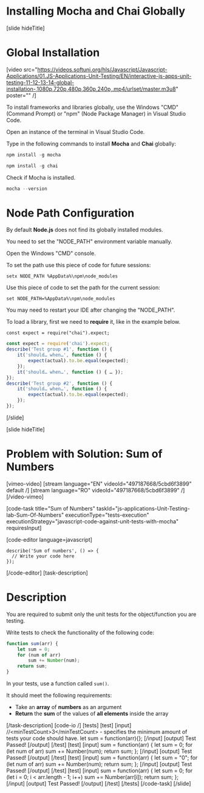 # Installing Mocha and Chai Globally

[slide hideTitle]

# Global Installation

[video src="https://videos.softuni.org/hls/Javascript/Javascript-Applications/01.JS-Applications-Unit-Testing/EN/interactive-js-apps-unit-testing-11-12-13-14-global-installation-,1080p,720p,480p,360p,240p,.mp4/urlset/master.m3u8" poster="" /]

To install frameworks and libraries globally, use the Windows "CMD" (Command Prompt) or "npm" (Node Package Manager) in Visual Studio Code.

Open an instance of the terminal in Visual Studio Code.

Type in the following commands to install **Mocha** and **Chai** globally:

```js
npm install -g mocha
```

```js
npm install -g chai
```

Check if Mocha is installed.

```js
mocha --version
```

# Node Path Configuration

By default **Node.js** does not find its globally installed modules.

You need to set the "NODE_PATH" environment variable manually.

Open the Windows "CMD" console.

To set the path use this piece of code for future sessions:

`setx NODE_PATH %AppData%\npm\node_modules`

Use this piece of code to set the path for the current session:

`set NODE_PATH=%AppData%\npm\node_modules`

You may need to restart your IDE after changing the "NODE_PATH".

To load a library, first we need to **require** it, like in the example below.

`const expect = require("chai").expect;`

```js
const expect = require('chai').expect;
describe('Test group #1', function () {
    it('should… when…', function () {
        expect(actual).to.be.equal(expected);
    });
    it('should… when…', function () { … });
});
describe('Test group #2', function () {
    it('should… when…', function () {
        expect(actual).to.be.equal(expected);
    });
});
```

[/slide]

[slide hideTitle]
# Problem with Solution: Sum of Numbers

[vimeo-video]
[stream language="EN" videoId="497187668/5cbd6f3899" default /]
[stream language="RO" videoId="497187668/5cbd6f3899"  /]
[/video-vimeo]

[code-task title="Sum of Numbers" taskId="js-applications-Unit-Testing-lab-Sum-Of-Numbers" executionType="tests-execution" executionStrategy="javascript-code-against-unit-tests-with-mocha" requiresInput]

[code-editor language=javascript]

```
describe('Sum of numbers', () => {
  // Write your code here
});
```
[/code-editor]
[task-description]
# Description
You are required to submit only the unit tests for the object/function you are testing.  

Write tests to check the functionality of the following code:

```js
function sum(arr) {
    let sum = 0;
    for (num of arr)
        sum += Number(num);
    return sum;
}
```

In your tests, use a function called `sum()`. 

It should meet the following requirements:
- Take an **array** of **numbers** as an argument
- **Return** the **sum** of the values of **all elements** inside the array

[/task-description]
[code-io /]
[tests]
[test]
[input]
//\<minTestCount\>3\</minTestCount\> - specifies the minimum amount of tests your code should have.
let sum = function(arr)\{\};
[/input]
[output]
Test Passed!
[/output]
[/test]
[test]
[input]
sum = function(arr) \{
    let sum = 0;
    for (let num of arr)
        sum += Number(num);
    return sum;
\};
[/input]
[output]
Test Passed!
[/output]
[/test]
[test]
[input]
sum = function(arr) \{
    let sum = "0";
    for (let num of arr)
        sum += Number(num);
    return sum;
\};
[/input]
[output]
Test Passed!
[/output]
[/test]
[test]
[input]
sum = function(arr) \{
    let sum = 0;
    for (let i = 0; i \< arr.length - 1; i++)
        sum += Number(arr\[i\]);
    return sum;
\};
[/input]
[output]
Test Passed!
[/output]
[/test]
[/tests]
[/code-task]
[/slide]


